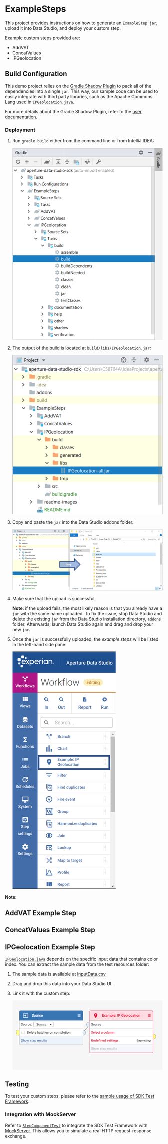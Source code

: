 # ExampleSteps

This project provides instructions on how to generate an `ExampleStep jar`, upload it into Data Studio, and deploy your custom step. 

Example custom steps provided are: 
- AddVAT
- ConcatValues
- IPGeolocation

## Build Configuration

This demo project relies on the [Gradle Shadow Plugin](https://github.com/johnrengelman/shadow) to pack all of the dependencies 
into a single `jar`. This way, our sample code can be used to easily integrate with third party libraries, such as the Apache Commons Lang used in [`IPGeolocation.java`](IPGeolocation/src/main/java/com/experian/aperture/datastudio/sdk/step/examples/IPGeolocation.java).

For more details about the Gradle Shadow Plugin, refer to the [user documentation](https://imperceptiblethoughts.com/shadow/).

### Deployment

1. Run `gradle build` either from the command line or from IntelliJ IDEA:

    ![gradle build](readme-images/gradle-build.png)
   
2. The output of the build is located at `build/libs/IPGeolocation.jar`:

    ![build result](readme-images/build-result.png)
   
3. Copy and paste the `jar` into the Data Studio addons folder. 

    ![copy jar](readme-images/copy-jar.png)
   
4. Make sure that the upload is successful.

    **Note**: if the upload fails, the most likely reason is that you already have a `jar` with the same name uploaded. To fix the issue, stop Data Studio and delete the existing `jar` from the Data Studio installation directory, `addons` folder. Afterwards, launch Data Studio again and drag and drop your new `jar`. 
   
5. Once the `jar` is successfully uploaded, the _example steps_ will be listed in the left-hand side pane:

    ![Workflow Steps](readme-images/workflow-steps-pane.png)
    
**Note**: 

## AddVAT Example Step

## ConcatValues Example Step

## IPGeolocation Example Step

[`IPGeolocation.java`](IPGeolocation/src/main/java/com/experian/aperture/datastudio/sdk/step/examples/IPGeolocation.java) depends on the specific input data that contains color index. You can extract the sample data from the test resources folder:

1. The sample data is available at [InputData.csv](src/test/resources/InputData.csv)
2. Drag and drop this data into your Data Studio UI.
3. Link it with the custom step:

    ![Restful Step Workflow](readme-images/restful-step-workflow.png)

## Testing 

To test your custom steps, please refer to the [sample usage of SDK Test Framework](src/test/java/com/experian/aperture/datastudio/sdk/step/examples/).

### Integration with MockServer

Refer to [`StepComponentTest`](src/test/java/com/experian/aperture/datastudio/sdk/step/examples/testframework/StepComponentTest.java) to integrate the SDK Test Framework with [MockServer](http://www.mock-server.com/). This allows you to simulate a real HTTP request-response exchange.
